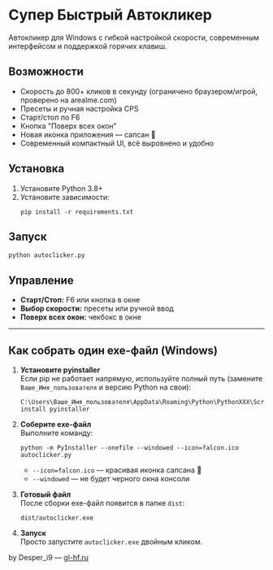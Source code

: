 # Супер Быстрый Автокликер

Автокликер для Windows с гибкой настройкой скорости, современным интерфейсом и поддержкой горячих клавиш.

## Возможности
- Скорость до 800+ кликов в секунду (ограничено браузером/игрой, проверено на arealme.com)
- Пресеты и ручная настройка CPS
- Старт/стоп по F6
- Кнопка "Поверх всех окон"
- Новая иконка приложения — сапсан 🦅
- Современный компактный UI, всё выровнено и удобно

## Установка
1. Установите Python 3.8+
2. Установите зависимости:
   ```
   pip install -r requirements.txt
   ```

## Запуск
```
python autoclicker.py
```

## Управление
- **Старт/Стоп:** F6 или кнопка в окне
- **Выбор скорости:** пресеты или ручной ввод
- **Поверх всех окон:** чекбокс в окне

---

## Как собрать один exe-файл (Windows)

1. **Установите pyinstaller**  
   Если pip не работает напрямую, используйте полный путь (замените `Ваше_Имя_пользователя` и версию Python на свои):
   ```
   C:\Users\Ваше_Имя_пользователя\AppData\Roaming\Python\PythonXXX\Scripts\pip.exe install pyinstaller
   ```

2. **Соберите exe-файл**  
   Выполните команду:
   ```
   python -m PyInstaller --onefile --windowed --icon=falcon.ico autoclicker.py
   ```
   - `--icon=falcon.ico` — красивая иконка сапсана 🦅
   - `--windowed` — не будет черного окна консоли

3. **Готовый файл**  
   После сборки exe-файл появится в папке `dist`:
   ```
   dist/autoclicker.exe
   ```

4. **Запуск**  
   Просто запустите `autoclicker.exe` двойным кликом.

by Desper_i9 — [gl-hf.ru](https://gl-hf.ru) 
